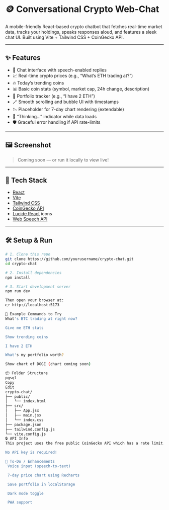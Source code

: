 # 🪙 Conversational Crypto Web-Chat

A mobile-friendly React-based crypto chatbot that fetches real-time market data, tracks your holdings, speaks responses aloud, and features a sleek chat UI. Built using Vite + Tailwind CSS + CoinGecko API.

---

## ✨ Features

- 💬 Chat interface with speech-enabled replies
- 📈 Real-time crypto prices (e.g., “What’s ETH trading at?”)
- 🔥 Today’s trending coins
- 📊 Basic coin stats (symbol, market cap, 24h change, description)
- 💼 Portfolio tracker (e.g., “I have 2 ETH”)
- 🪄 Smooth scrolling and bubble UI with timestamps
- 📉 Placeholder for 7-day chart rendering (extendable)
- 🧠 “Thinking…” indicator while data loads
- 🛡️ Graceful error handling if API rate-limits

---

## 🖼️ Screenshot

> Coming soon — or run it locally to view live!

---

## 🚀 Tech Stack

- [React](https://reactjs.org/)
- [Vite](https://vitejs.dev/)
- [Tailwind CSS](https://tailwindcss.com/)
- [CoinGecko API](https://www.coingecko.com/en/api)
- [Lucide React](https://lucide.dev/) icons
- [Web Speech API](https://developer.mozilla.org/en-US/docs/Web/API/SpeechSynthesis)

---

## 🛠️ Setup & Run

```bash
# 1. Clone this repo
git clone https://github.com/yourusername/crypto-chat.git
cd crypto-chat

# 2. Install dependencies
npm install

# 3. Start development server
npm run dev

Then open your browser at:
👉 http://localhost:5173

🧪 Example Commands to Try
What's BTC trading at right now?

Give me ETH stats

Show trending coins

I have 2 ETH

What's my portfolio worth?

Show chart of DOGE (chart coming soon)

📦 Folder Structure
pgsql
Copy
Edit
crypto-chat/
├── public/
│   └── index.html
├── src/
│   ├── App.jsx
│   ├── main.jsx
│   └── index.css
├── package.json
├── tailwind.config.js
└── vite.config.js
🔒 API Info
This project uses the free public CoinGecko API which has a rate limit. If you hit the limit, you'll see a friendly fallback error.

No API key is required!

📢 To-Do / Enhancements
 Voice input (speech-to-text)

 7-day price chart using Recharts

 Save portfolio in localStorage

 Dark mode toggle

 PWA support